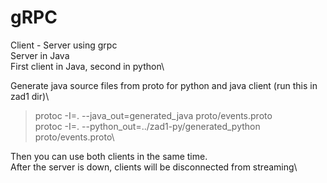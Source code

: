# gRPC

Client - Server using grpc\
Server in Java\
First client in Java, second in python\

Generate java source files from proto for python and java client (run this in zad1 dir)\

> protoc -I=. --java_out=generated_java proto/events.proto\
> protoc -I=. --python_out=../zad1-py/generated_python proto/events.proto\

Then you can use both clients in the same time.\
After the server is down, clients will be disconnected from streaming\
